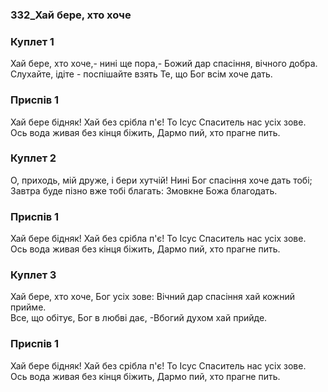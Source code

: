 ### 332_Хай бере, хто хоче
### Куплет 1
Хай бере, хто хоче,- нині ще пора,- Божий дар спасіння, вічного добра.<br/>Слухайте, ідіте - поспішайте взять Те, що Бог всім хоче дать.
### Приспів 1
Хай бере бідняк! Хай без срібла п'є! То Ісус Спаситель нас усіх зове. <br/>Ось вода живая без кінця біжить, Дармо пий, хто прагне пить.
### Куплет 2
О, приходь, мій друже, і бери хутчій! Нині Бог спасіння хоче дать тобі;<br/>Завтра буде пізно вже тобі благать: Змовкне Божа благодать.
### Приспів 1
Хай бере бідняк! Хай без срібла п'є! То Ісус Спаситель нас усіх зове. <br/>Ось вода живая без кінця біжить, Дармо пий, хто прагне пить.
### Куплет 3
Хай бере, хто хоче, Бог усіх зове: Вічний дар спасіння хай кожний прийме.<br/>Все, що обітує, Бог в любві дає, -Вбогий духом хай прийде.
### Приспів 1
Хай бере бідняк! Хай без срібла п'є! То Ісус Спаситель нас усіх зове. <br/>Ось вода живая без кінця біжить, Дармо пий, хто прагне пить.
